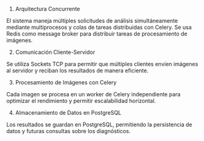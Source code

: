 1. Arquitectura Concurrente

El sistema maneja múltiples solicitudes de análisis simultáneamente mediante multiprocesos y colas de tareas distribuidas con Celery. Se usa Redis como message broker para distribuir tareas de procesamiento de imágenes.

2. Comunicación Cliente-Servidor

Se utiliza Sockets TCP para permitir que múltiples clientes envíen imágenes al servidor y reciban los resultados de manera eficiente.

3. Procesamiento de Imágenes con Celery

Cada imagen se procesa en un worker de Celery independiente para optimizar el rendimiento y permitir escalabilidad horizontal.

4. Almacenamiento de Datos en PostgreSQL

Los resultados se guardan en PostgreSQL, permitiendo la persistencia de datos y futuras consultas sobre los diagnósticos.